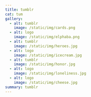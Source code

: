 ```yaml
---
title: tumblr
cat: tum
gallery:
  - alt: tumblr
    image: /static/img/cards.png
  - alt: logo
    image: /static/img/elphaba.png
  - alt: tumblr
    image: /static/img/heroes.jpg
  - alt: logo
    image: /static/img/icecream.jpg
  - alt: tumblr
    image: /static/img/honor.jpg
  - alt: logo
    image: /static/img/loneliness.jpg
  - alt: logo
    image: /static/img/cheese.jpg
summary: tumblr
---
```


